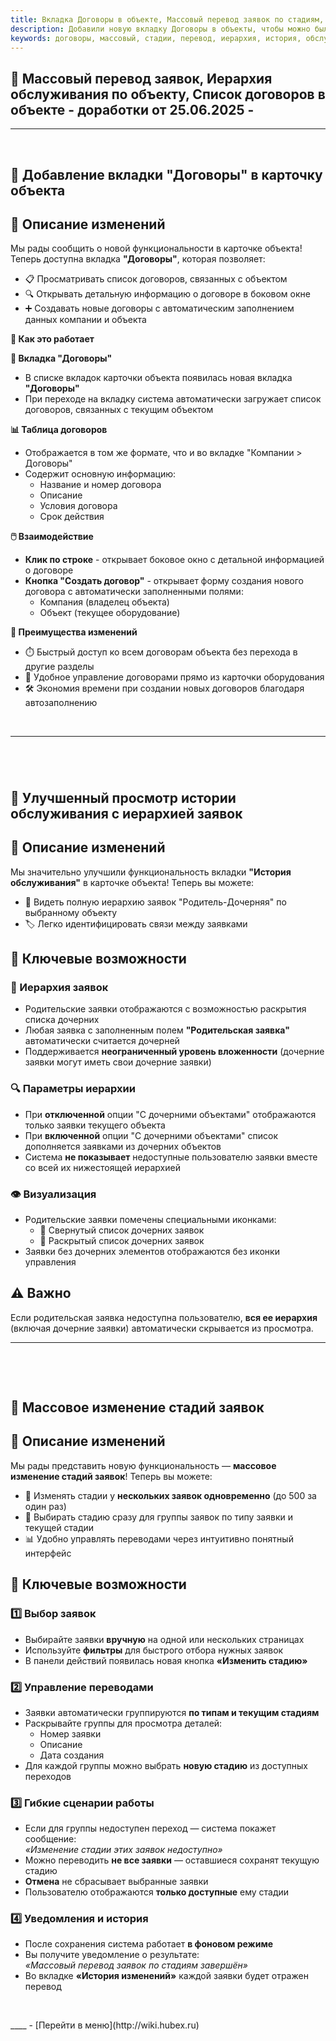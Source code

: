 ```yaml
---
title: Вкладка Договоры в объекте, Массовый перевод заявок по стадиям, Иерархия в истории обслуживания объекта
description: Добавили новую вкладку Договоры в объекты, чтобы можно было смотреть како договор обслуживает выбранное оборудование. Добавили возможноть выбирать несколько заявок и массово переводить их по стадиям. Добавили возмодность просмотра заявок в истории обслуживания по объекты в иерархическом видею.
keywords: договоры, массовый, стадии, перевод, иерархия, история, обслуживания, hubex, хабекс, хубекс, хабикс
---
```


<html lang="ru">
<head>
</head>
<body>
<h2>📆 Массовый перевод заявок, Иерархия обслуживания по объекту, Список договоров в объекте - доработки от 25.06.2025 - </h2>
<hr />
<p>&nbsp;</p>
<h2><span data-teams="true">🚀&nbsp;</span>Добавление вкладки "Договоры" в карточку объекта</h2>
<h2>📌 Описание изменений</h2>
<p>Мы рады сообщить о новой функциональности в карточке объекта! Теперь доступна вкладка <strong>"Договоры"</strong>, которая позволяет:</p>
<ul>
<li>📋 Просматривать список договоров, связанных с объектом</li>
<li>🔍 Открывать детальную информацию о договоре в боковом окне</li>
<li>➕ Создавать новые договоры с автоматическим заполнением данных компании и объекта</li>
</ul>
<p><strong>🔧 Как это работает</strong></p>
<p><strong>📂 Вкладка "Договоры"</strong></p>
<ul>
<li>В списке вкладок карточки объекта появилась новая вкладка <strong>"Договоры"</strong></li>
<li>При переходе на вкладку система автоматически загружает список договоров, связанных с текущим объектом</li>
</ul>
<p><strong>📊 Таблица договоров</strong></p>
<ul>
<li>Отображается в том же формате, что и во вкладке "Компании &gt; Договоры"</li>
<li>Содержит основную информацию:
<ul>
<li>Название и номер договора</li>
<li>Описание</li>
<li>Условия договора</li>
<li>Срок действия</li>
</ul>
</li>
</ul>
<p><strong>🖱️ Взаимодействие</strong></p>
<ul>
<li><strong>Клик по строке</strong> - открывает боковое окно с детальной информацией о договоре</li>
<li><strong>Кнопка "Создать договор"</strong> - открывает форму создания нового договора с автоматически заполненными полями:
<ul>
<li>Компания (владелец объекта)</li>
<li>Объект (текущее оборудование)</li>
</ul>
</li>
</ul>
<p><strong>🎯 Преимущества изменений</strong></p>
<ul>
<li>⏱️ Быстрый доступ ко всем договорам объекта без перехода в другие разделы</li>
<li>📑 Удобное управление договорами прямо из карточки оборудования</li>
<li>🛠️ Экономия времени при создании новых договоров благодаря автозаполнению</li>
</ul>
<p>&nbsp;</p>
<hr />
<p>&nbsp;</p>
<h2><br /><span data-teams="true">🚀 Улучшенный просмотр истории обслуживания с иерархией заявок</span></h2>
<h2>📌 Описание изменений</h2>
<p>Мы значительно улучшили функциональность вкладки <strong>"История обслуживания"</strong> в карточке объекта! Теперь вы можете:</p>
<ul>
<li>🌳 Видеть полную иерархию заявок "Родитель-Дочерняя" по выбранному объекту</li>
<li>🏷️ Легко идентифицировать связи между заявками</li>
</ul>
<h2>🌟 Ключевые возможности</h2>
<h3>🔗 Иерархия заявок</h3>
<ul>
<li>Родительские заявки отображаются с возможностью раскрытия списка дочерних</li>
<li>Любая заявка с заполненным полем <strong>"Родительская заявка"</strong> автоматически считается дочерней</li>
<li>Поддерживается <strong>неограниченный уровень вложенности</strong> (дочерние заявки могут иметь свои дочерние заявки)</li>
</ul>
<h3>🔍 Параметры иерархии</h3>
<ul>
<li>При <strong>отключенной</strong> опции "С дочерними объектами" отображаются только заявки текущего объекта</li>
<li>При <strong>включенной</strong> опции "С дочерними объектами" список дополняется заявками из дочерних объектов</li>
<li>Система <strong>не показывает</strong> недоступные пользователю заявки вместе со всей их нижестоящей иерархией</li>
</ul>
<h3>👁️ Визуализация</h3>
<ul>
<li>Родительские заявки помечены специальными иконками:
<ul>
<li>🔽 Свернутый список дочерних заявок</li>
<li>🔼 Раскрытый список дочерних заявок</li>
</ul>
</li>
<li>Заявки без дочерних элементов отображаются без иконки управления</li>
</ul>
<h2>⚠️ Важно</h2>
<p>Если родительская заявка недоступна пользователю, <strong>вся ее иерархия</strong> (включая дочерние заявки) автоматически скрывается из просмотра.</p>
<hr />
<p>&nbsp;</p>
<p>&nbsp;</p>
<h2><span data-teams="true">🚀 Массовое изменение стадий заявок</span></h2>
<h2>📌 Описание изменений</h2>
<p>Мы рады представить новую функциональность &mdash; <strong>массовое изменение стадий заявок</strong>! Теперь вы можете:</p>
<ul>
<li>🔄 Изменять стадии у <strong>нескольких заявок одновременно</strong> (до 500 за один раз)</li>
<li>🎯 Выбирать стадию сразу для группы заявок по типу заявки и текущей стадии</li>
<li>📊 Удобно управлять переводами через интуитивно понятный интерфейс</li>
</ul>
<h2>🌟 Ключевые возможности</h2>
<h3>1️⃣ Выбор заявок</h3>
<ul>
<li>Выбирайте заявки <strong>вручную</strong> на одной или нескольких страницах</li>
<li>Используйте <strong>фильтры</strong> для быстрого отбора нужных заявок</li>
<li>В панели действий появилась новая кнопка <strong>&laquo;Изменить стадию&raquo;</strong></li>
</ul>
<h3>2️⃣ Управление переводами</h3>
<ul>
<li>Заявки автоматически группируются <strong>по типам и текущим стадиям</strong></li>
<li>Раскрывайте группы для просмотра деталей:
<ul>
<li>Номер заявки</li>
<li>Описание</li>
<li>Дата создания</li>
</ul>
</li>
<li>Для каждой группы можно выбрать <strong>новую стадию</strong> из доступных переходов</li>
</ul>
<h3>3️⃣ Гибкие сценарии работы</h3>
<ul>
<li>Если для группы недоступен переход &mdash; система покажет сообщение:<br /><em>&laquo;Изменение стадии этих заявок недоступно&raquo;</em></li>
<li>Можно переводить <strong>не все заявки</strong> &mdash; оставшиеся сохранят текущую стадию</li>
<li><strong>Отмена</strong> не сбрасывает выбранные заявки</li>
<li>Пользователю отображаются <strong>только доступные</strong> ему стадии</li>
</ul>
<h3>4️⃣ Уведомления и история</h3>
<ul>
<li>После сохранения система работает <strong>в фоновом режиме</strong></li>
<li>Вы получите уведомление о результате:<br /><em>&laquo;Массовый перевод заявок по стадиям завершён&raquo;</em></li>
<li>Во вкладке <strong>&laquo;История изменений&raquo;</strong> каждой заявки будет отражен перевод</li>
</ul>
<p>&nbsp;</p>
</body>
</html>
____
- [Перейти в меню](http://wiki.hubex.ru)
